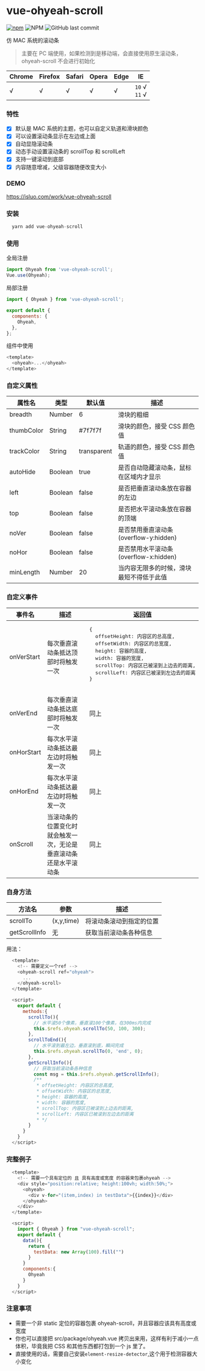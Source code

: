 # vue-ohyeah-scroll

[![npm](https://img.shields.io/npm/v/vue-ohyeah-scroll.svg)](https://www.npmjs.com/package/vue-ohyeah-scroll) ![NPM](https://img.shields.io/npm/l/vue-ohyeah-scroll.svg?style=popout) ![GitHub last commit](https://img.shields.io/github/last-commit/javaLuo/vue-ohyeah-scroll.svg?style=popout)

仿 MAC 系统的滚动条

> 主要在 PC 端使用，如果检测到是移动端，会直接使用原生滚动条，ohyeah-scroll 不会进行初始化

| Chrome | Firefox | Safari | Opera | Edge | IE                |
| ------ | ------- | ------ | ----- | ---- | ----------------- |
| √      | √       | √      | √     | √    | `10` √<br/>`11` √ |

### 特性

- [x] 默认是 MAC 系统的主题，也可以自定义轨道和滑块颜色
- [x] 可以设置滚动条显示在左边或上面
- [x] 自动显隐滚动条
- [x] 动态手动设置滚动条的 scrollTop 和 scrollLeft
- [x] 支持一键滚动到底部
- [x] 内容随意增减，父级容器随便改变大小

### DEMO

<a href="https://isluo.com/work/vue-ohyeah-scroll" target="_blank" rel="nofollow me noopener noreferrer">https://isluo.com/work/vue-ohyeah-scroll</a>

### 安装

```js
  yarn add vue-ohyeah-scroll
```

### 使用

全局注册

```js
import Ohyeah from 'vue-ohyeah-scroll';
Vue.use(Ohyeah);
```

局部注册

```js
import { Ohyeah } from 'vue-ohyeah-scroll';

export default {
  components: {
    Ohyeah,
  },
};
```

组件中使用

```js
<template>
  <ohyeah>...</ohyeah>
</template>
```

### 自定义属性

| 属性名     | 类型    | 默认值      | 描述                                     |
| ---------- | ------- | ----------- | ---------------------------------------- |
| breadth    | Number  | 6           | 滑块的粗细                               |
| thumbColor | String  | #7f7f7f     | 滑块的颜色，接受 CSS 颜色值              |
| trackColor | String  | transparent | 轨道的颜色，接受 CSS 颜色值              |
| autoHide   | Boolean | true        | 是否自动隐藏滚动条，鼠标在区域内才显示   |
| left       | Boolean | false       | 是否把垂直滚动条放在容器的左边           |
| top        | Boolean | false       | 是否把水平滚动条放在容器的顶端           |
| noVer      | Boolean | false       | 是否禁用垂直滚动条(overflow-y:hidden)    |
| noHor      | Boolean | false       | 是否禁用水平滚动条(overflow-x:hidden)    |
| minLength  | Number  | 20          | 当内容无限多的时候，滑块最短不得低于此值 |

### 自定义事件

<table>
<thead>
  <tr>
    <th>事件名</th>
    <th>描述</th>
    <th>返回值</th>
  </tr>
  <thead>
  <tbody>
    <tr>
      <td>onVerStart</td>
      <td>每次垂直滚动条抵达顶部时将触发一次</td>
      <td>
        <pre>
{
  offsetHeight: 内容区的总高度,
  offsetWidth: 内容区的总宽度,
  height: 容器的高度,
  width: 容器的宽度,
  scrollTop: 内容区已被滚到上边去的距离,
  scrollLeft: 内容区已被滚到左边去的距离
}
        </pre>
      </td>
    </tr>
    <tr>
      <td>onVerEnd</td>
      <td>每次垂直滚动条抵达底部时将触发一次</td>
      <td>同上</td>
    </tr>
    <tr>
      <td>onHorStart</td>
      <td>每次水平滚动条抵达最左边时将触发一次</td>
      <td>同上</td>
    </tr>
    <tr>
      <td>onHorEnd</td>
      <td>每次水平滚动条抵达最左边时将触发一次</td>
      <td>同上</td>
    </tr>
    <tr>
      <td>onScroll</td>
      <td>当滚动条的位置变化时就会触发一次，无论是垂直滚动条还是水平滚动条</td>
      <td>同上</td>
    </tr>
  </tbody>
</table>

### 自身方法

| 方法名        | 参数       | 描述                     |
| ------------- | ---------- | ------------------------ |
| scrollTo      | (x,y,time) | 将滚动条滚动到指定的位置 |
| getScrollInfo | 无         | 获取当前滚动条各种信息   |

用法：

```js
  <template>
    <!-- 需要定义一个ref -->
    <ohyeah-scroll ref="ohyeah">
      ...
    </ohyeah-scroll>
  </template>

  <script>
    export default {
      methods:{
        scrollTo(){
          // 水平滚50个像素，垂直滚100个像素，在300ms内完成
          this.$refs.ohyeah.scrollTo(50, 100, 300);
        },
        scrollToEnd(){
          // 水平滚到最左边，垂直滚到底，瞬间完成
          this.$refs.ohyeah.scrollTo(0, 'end', 0);
        },
        getScrollInfo(){
          // 获取当前滚动条各种信息
          const msg = this.$refs.ohyeah.getScrollInfo();
          /**
           * offsetHeight: 内容区的总高度,
           * offsetWidth: 内容区的总宽度,
           * height: 容器的高度,
           * width: 容器的宽度,
           * scrollTop: 内容区已被滚到上边去的距离,
           * scrollLeft: 内容区已被滚到左边去的距离
           * */
        }
      }
    }
  </script>
```

### 完整例子

```js
  <template>
    <!-- 需要一个具有定位的 且 具有高度或宽度 的容器来包裹ohyeah -->
    <div style="position:relative; height:100vh; width:50%;">
      <ohyeah>
        <div v-for="(item,index) in testData">{{index}}</div>
      </ohyeah>
    </div>
  </template>

  <script>
    import { Ohyeah } from "vue-ohyeah-scroll";
    export default {
      data(){
        return {
          testData: new Array(100).fill("")
        }
      }
      components:{
        Ohyeah
      }
    }
  </script>
```

### 注意事项

- 需要一个非 static 定位的容器包裹 ohyeah-scroll，并且容器应该具有高度或宽度
- 你也可以直接把 src/package/ohyeah.vue 拷贝出来用，这样有利于减小一点体积，毕竟我把 CSS 和其他东西都打包到一个 js 里了。
- 直接使用的话，需要自己安装`element-resize-detector`,这个用于检测容器大小变化
